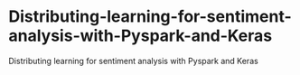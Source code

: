 # Distributing-learning-for-sentiment-analysis-with-Pyspark-and-Keras
Distributing learning for sentiment analysis with Pyspark and Keras
